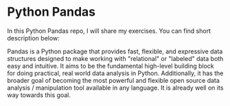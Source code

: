 # Python Pandas

In this Python Pandas repo, I will share my exercises. You can find short description below:

Pandas is a Python package that provides fast, flexible, and expressive data structures designed to make working with "relational" or "labeled" data both easy and intuitive. It aims to be the fundamental high-level building block for doing practical, real world data analysis in Python. Additionally, it has the broader goal of becoming the most powerful and flexible open source data analysis / manipulation tool available in any language. It is already well on its way towards this goal.
 
